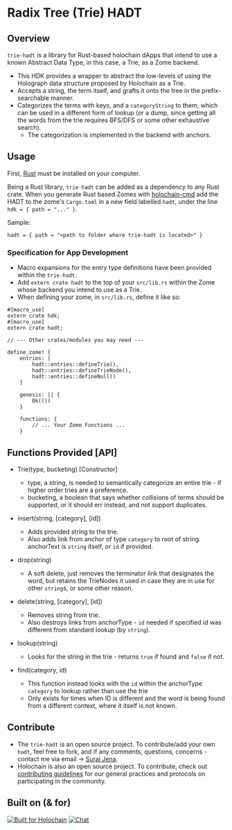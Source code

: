 # Radix Tree (Trie) HADT

## Overview

`trie-hadt` is a library for Rust-based holochain dApps that intend to use a known Abstract Data Type, in this case, a Trie, as a Zome backend. 
  
 - This HDK provides a wrapper to abstract the low-levels of using the Holograph data structure proposed by Holochain as a Trie. 
 - Accepts a string, the term itself, and grafts it onto the tree in the prefix-searchable manner. 
 - Categorizes the terms with keys, and a `categoryString` to them, which can be used in a different form of lookup (or a dump, since getting all the words from the trie requires BFS/DFS or some other exhaustive search).
     - The categorization is implemented in the backend with anchors.

## Usage
First, [Rust](https://www.rust-lang.org/en-US/install.html) must be installed on your computer.

Being a Rust library, `trie-hadt` can be added as a dependency to any Rust crate. When you generate Rust based Zomes with [holochain-cmd](https://github.com/holochain/holochain-cmd) add the HADT to the zome's `Cargo.toml` in a new field labelled `hadt`, under the line `hdk = { path = "..." }`.

Sample:
```
hadt = { path = "<path to folder where trie-hadt is located>" }

```

### Specification for App Development
 - Macro expansions for the entry type definitions have been provided within the `trie-hadt`. 
 - Add `extern crate hadt` to the top of your `src/lib.rs` within the Zome whose backend you intend to use as a Trie.
 - When defining your zome, in `src/lib.rs`, define it like so:

```
#[macro_use]
extern crate hdk;
#[macro_use]
extern crate hadt;

// --- Other crates/modules you may need ---

define_zome! {
    entries: [
		hadt::entries::defineTrie(),
		hadt::entries::defineTrieNode(),
		hadt::entries::defineNull()
    ]

    genesis: || {
        Ok(())
    }
    
    functions: {
        // ... Your Zome Functions ...
    }

```

## Functions Provided [API]

 - Trie(type, bucketing) [Constructor]
     - type, a string, is needed to semantically categorize an entire trie - if higher order tries are a preference.
     - bucketing, a boolean that says whether collisions of terms should be supported, or it should err instead, and not support duplicates.

 - insert(string, [category], [id])
     - Adds provided string to the trie. 
     - Also adds link from anchor of type `category` to root of string. anchorText is `string` itself, or `id` if provided.

 - drop(string)
     - A soft delete, just removes the terminator link that designates the word, but retains the TrieNodes it used in case they are in use for other `string`s, or some other reason.

 - delete(string, [category], [id])
     - Removes string from trie.
     - Also destroys links from anchorType - `id` needed if specified id was different from standard lookup (by `string`).

 - lookup(string)
     - Looks for the string in the trie - returns `true` if found and `false` if not.

 - find(category, id)
     - This function instead looks with the `id` within the anchorType `category` to lookup rather than use the trie 
     - Only exists for times when ID is different and the word is being found from a different context, where it itself is not known.
     
## Contribute
 - The `trie-hadt` is an open source project. To contribute/add your own `hadt`, feel free to fork, and if any comments, questions, concerns - contact me via email -> [Suraj Jena](jena.suraj.k@gmail.com).
 - Holochain is also an open source project. To contribute, check out [contributing guidelines](https://github.com/holochain/org/blob/master/CONTRIBUTING.md) for our general practices and protocols on participating in the community.

## Built on (& for)

[![Built for Holochain](https://holochain.org/assets/images/holochain/Holochain_logo.png)](http://holochain.org/)
[![Chat](https://img.shields.io/badge/chat-chat%2eholochain%2enet-blue.svg?style=flat-square)](https://chat.holochain.net)
